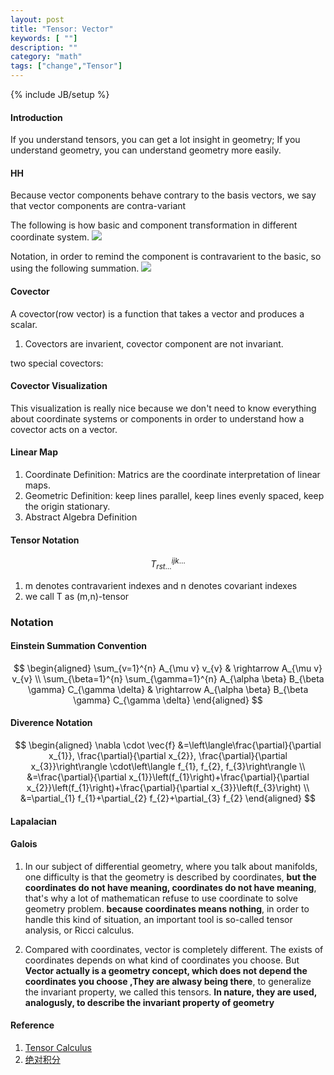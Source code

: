 ```yaml
---
layout: post
title: "Tensor: Vector"
keywords: [ ""]
description: ""
category: "math"
tags: ["change","Tensor"]
---
```

{% include JB/setup %}

#### Introduction
If you understand tensors, you can get a lot insight in geometry; If you
understand geometry, you can understand geometry more easily.

#### HH
Because vector components behave contrary to the basis vectors, we say that 
vector components are contra-variant 

The following is how basic and component transformation in different coordinate
system.
<img src="{{IMAGE_PATH}}/math-change-tensor-vector-compontent.png" />

Notation, in order to remind the component is contravarient to the basic,
so using the following summation.
<img src="{{IMAGE_PATH}}/math-change-tensor-summation1.png" />


#### Covector
A covector(row vector) is a function that takes a vector and produces a scalar.
1. Covectors are invarient, covector component are not invariant.

two special covectors:


#### Covector Visualization
This visualization is really nice because we don't need to know everything about
coordinate systems or components in order to understand how a covector acts on 
a vector.



#### Linear Map
1. Coordinate Definition: Matrics are the coordinate interpretation of linear
   maps.
2. Geometric Definition: keep lines parallel, keep lines evenly spaced, keep the
   origin stationary.
3. Abstract Algebra  Definition


#### Tensor Notation
$$
T_{r s t \dots}^{i j k \ldots}
$$
1. m denotes contravarient indexes and n denotes covariant indexes
2. we call T as (m,n)-tensor


### Notation

#### Einstein Summation Convention
$$
\begin{aligned} \sum_{v=1}^{n} A_{\mu v} v_{v} & \rightarrow A_{\mu v} v_{v} \\
\sum_{\beta=1}^{n} \sum_{\gamma=1}^{n} A_{\alpha \beta} B_{\beta \gamma}
C_{\gamma \delta} & \rightarrow A_{\alpha \beta} B_{\beta \gamma} C_{\gamma
\delta} \end{aligned}
$$




####  Diverence Notation
$$
\begin{aligned} \nabla \cdot \vec{f} &=\left\langle\frac{\partial}{\partial
x_{1}}, \frac{\partial}{\partial x_{2}}, \frac{\partial}{\partial
x_{3}}\right\rangle \cdot\left\langle f_{1}, f_{2}, f_{3}\right\rangle \\
&=\frac{\partial}{\partial x_{1}}\left(f_{1}\right)+\frac{\partial}{\partial
x_{2}}\left(f_{1}\right)+\frac{\partial}{\partial x_{3}}\left(f_{3}\right) \\
&=\partial_{1} f_{1}+\partial_{2} f_{2}+\partial_{3} f_{2} \end{aligned}
$$

#### Lapalacian


#### Galois 
1. In our subject of differential geometry, where you talk about manifolds, one
difficulty is that the geometry is described by coordinates, **but the coordinates
do not have meaning, coordinates do not have meaning**, that's why a lot of
mathematican refuse to use coordinate to solve geometry problem. **because
coordinates means nothing**, in order to handle this kind of situation, an
important tool is so-called tensor analysis, or Ricci calculus.

2. Compared with coordinates, vector is completely different. The exists of
coordinates depends on what kind of coordinates you choose. But **Vector
actually is a geometry concept, which does not depend the coordinates you choose
,They are alwasy being there**, to generalize the invariant property, we called
this tensors. **In nature, they are used, analogusly,  to describe the invariant
property of geometry**


#### Reference
1. [Tensor Calculus](https://en.wikipedia.org/wiki/Tensor_calculus)
2. [绝对积分](https://wenku.baidu.com/view/91fddd26b307e87100f69645.html)

